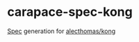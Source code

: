 # carapace-spec-kong

[Spec](https://github.com/rsteube/carapace-spec) generation for [alecthomas/kong](https://github.com/alecthomas/kong)
